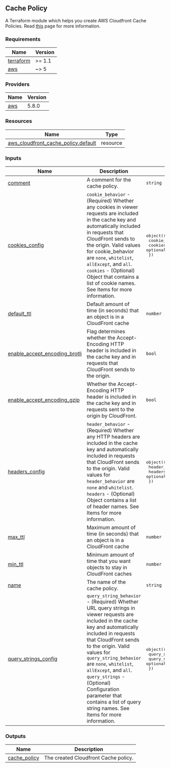 ## Cache Policy
A Terraform module which helps you create AWS Cloudfront Cache Policies. Read [this](https://docs.aws.amazon.com/AmazonCloudFront/latest/DeveloperGuide/using-managed-cache-policies.html) page for more information.

### Requirements

| Name | Version |
|------|---------|
| <a name="requirement_terraform"></a> [terraform](#requirement\_terraform) | >= 1.1 |
| <a name="requirement_aws"></a> [aws](#requirement\_aws) | ~> 5 |

### Providers

| Name | Version |
|------|---------|
| <a name="provider_aws"></a> [aws](#provider\_aws) | 5.8.0 |

### Resources

| Name | Type |
|------|------|
| [aws_cloudfront_cache_policy.default](https://registry.terraform.io/providers/hashicorp/aws/latest/docs/resources/cloudfront_cache_policy) | resource |

### Inputs

| Name | Description | Type | Default | Required |
|------|-------------|------|---------|:--------:|
| <a name="input_comment"></a> [comment](#input\_comment) | A comment for the cache policy. | `string` | n/a | yes |
| <a name="input_cookies_config"></a> [cookies\_config](#input\_cookies\_config) | `cookie_behavior` - (Required) Whether any cookies in viewer requests are included in the cache key and automatically included in requests that CloudFront sends to the origin. Valid values for cookie\_behavior are `none`, `whitelist`, `allExcept`, and `all`. `cookies` - (Optional) Object that contains a list of cookie names. See Items for more information. | <pre>object({<br>    cookie_behavior = string<br>    cookies         = optional(list(string))<br>  })</pre> | <pre>{<br>  "cookie_behavior": "none"<br>}</pre> | no |
| <a name="input_default_ttl"></a> [default\_ttl](#input\_default\_ttl) | Default amount of time (in seconds) that an object is in a CloudFront cache | `number` | n/a | yes |
| <a name="input_enable_accept_encoding_brotli"></a> [enable\_accept\_encoding\_brotli](#input\_enable\_accept\_encoding\_brotli) | Flag determines whether the Accept-Encoding HTTP header is included in the cache key and in requests that CloudFront sends to the origin. | `bool` | n/a | yes |
| <a name="input_enable_accept_encoding_gzip"></a> [enable\_accept\_encoding\_gzip](#input\_enable\_accept\_encoding\_gzip) | Whether the Accept-Encoding HTTP header is included in the cache key and in requests sent to the origin by CloudFront. | `bool` | n/a | yes |
| <a name="input_headers_config"></a> [headers\_config](#input\_headers\_config) | `header_behavior` - (Required) Whether any HTTP headers are included in the cache key and automatically included in requests that CloudFront sends to the origin. Valid values for `header_behavior` are `none` and `whitelist`. `headers` - (Optional) Object contains a list of header names. See Items for more information. | <pre>object({<br>    header_behavior = string<br>    headers         = optional(list(string))<br>  })</pre> | <pre>{<br>  "header_behavior": "none"<br>}</pre> | no |
| <a name="input_max_ttl"></a> [max\_ttl](#input\_max\_ttl) | Maximum amount of time (in seconds) that an object is in a CloudFront cache | `number` | n/a | yes |
| <a name="input_min_ttl"></a> [min\_ttl](#input\_min\_ttl) | Minimum amount of time that you want objects to stay in CloudFront caches | `number` | n/a | yes |
| <a name="input_name"></a> [name](#input\_name) | The name of the cache policy. | `string` | n/a | yes |
| <a name="input_query_strings_config"></a> [query\_strings\_config](#input\_query\_strings\_config) | `query_string_behavior` - (Required) Whether URL query strings in viewer requests are included in the cache key and automatically included in requests that CloudFront sends to the origin. Valid values for `query_string_behavior` are `none`, `whitelist`, `allExcept`, and `all`. `query_strings` - (Optional) Configuration parameter that contains a list of query string names. See Items for more information. | <pre>object({<br>    query_string_behavior = string<br>    query_strings         = optional(list(string))<br>  })</pre> | <pre>{<br>  "query_string_behavior": "none"<br>}</pre> | no |

### Outputs

| Name | Description |
|------|-------------|
| <a name="output_cache_policy"></a> [cache\_policy](#output\_cache\_policy) | The created Cloudfront Cache policy. |